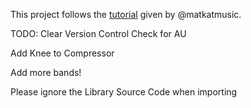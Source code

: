 This project follows the [tutorial]([https://link-url-here.org](https://www.youtube.com/watch?v=Mo0Oco3Vimo)) given by @matkatmusic.

TODO:
Clear Version Control Check for AU

Add Knee to Compressor

Add more bands!

Please ignore the Library Source Code when importing
